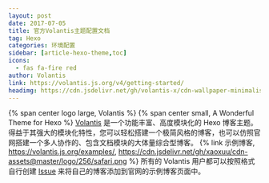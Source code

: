 ```yaml
---
layout: post
date: 2017-07-05
title: 官方Volantis主题配置文档
tag: Hexo
categories: 环境配置
sidebar: [article-hexo-theme,toc]
icons:
  - fas fa-fire red
author: Volantis
link: https://volantis.js.org/v4/getting-started/
headimg: https://cdn.jsdelivr.net/gh/volantis-x/cdn-wallpaper-minimalist/2020/001.jpg
---
```

{% span center logo large, Volantis %}
{% span center small, A Wonderful Theme for Hexo %}
<a href="https://volantis.js.org/">Volantis</a> 是一个功能丰富、高度模块化的 Hexo 博客主题。得益于其强大的模块化特性，您可以轻松搭建一个极简风格的博客，也可以仿照官网搭建一个多人协作的、包含文档模块的大体量综合型博客。
{% link 示例博客, https://volantis.js.org/examples/, https://cdn.jsdelivr.net/gh/xaoxuu/cdn-assets@master/logo/256/safari.png %}
所有的 Volantis 用户都可以按照格式自行创建 <a href="https://github.com/volantis-x/examples/issues/">Issue</a> 来将自己的博客添加到官网的示例博客页面中。
<!--more-->